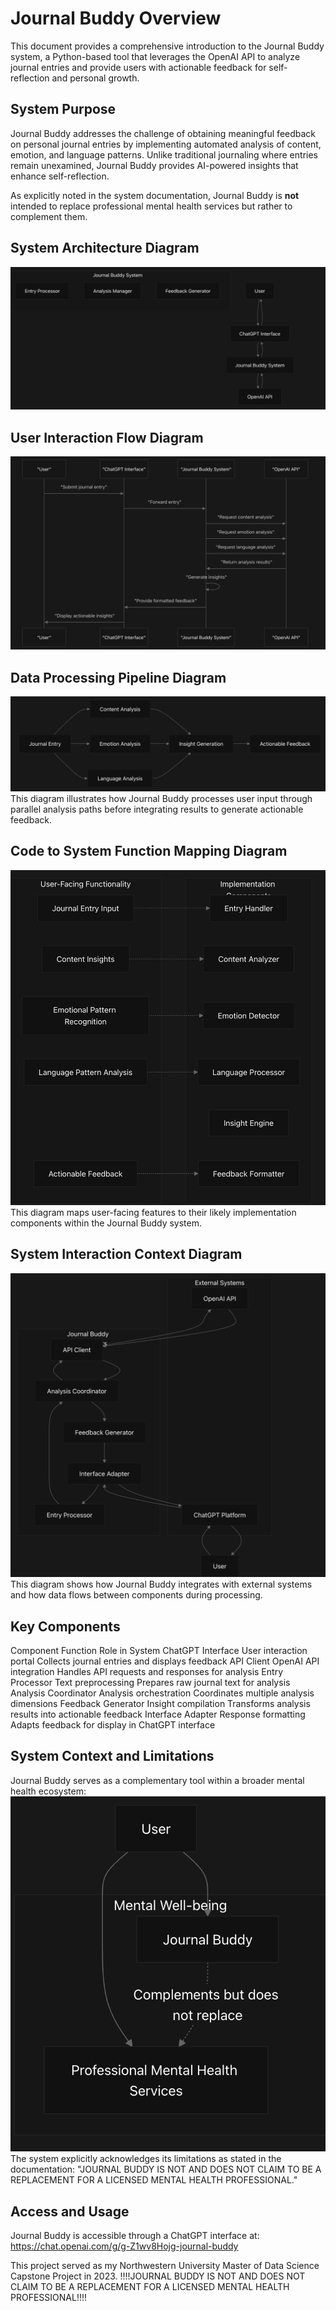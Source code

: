 # Journal Buddy Overview
This document provides a comprehensive introduction to the Journal Buddy system, a Python-based tool that leverages the OpenAI API to analyze journal entries and provide users with actionable feedback for self-reflection and personal growth.

## System Purpose
Journal Buddy addresses the challenge of obtaining meaningful feedback on personal journal entries by implementing automated analysis of content, emotion, and language patterns. Unlike traditional journaling where entries remain unexamined, Journal Buddy provides AI-powered insights that enhance self-reflection.

As explicitly noted in the system documentation, Journal Buddy is **not** intended to replace professional mental health services but rather to complement them.

## System Architecture Diagram
![image](SAD.png)

## User Interaction Flow Diagram
![image](UIFD.png)

## Data Processing Pipeline Diagram
![image](DPPD.png)
This diagram illustrates how Journal Buddy processes user input through parallel analysis paths before integrating results to generate actionable feedback.

## Code to System Function Mapping Diagram
![image](CSFMD.png)
This diagram maps user-facing features to their likely implementation components within the Journal Buddy system.

## System Interaction Context Diagram
![image](SICD.png)
This diagram shows how Journal Buddy integrates with external systems and how data flows between components during processing.

## Key Components
Component	            Function	                    Role in System
ChatGPT Interface	    User interaction portal	      Collects journal entries and displays feedback
API Client	          OpenAI API integration	      Handles API requests and responses for analysis
Entry Processor	      Text preprocessing	          Prepares raw journal text for analysis
Analysis Coordinator	Analysis orchestration	      Coordinates multiple analysis dimensions
Feedback Generator	  Insight compilation	          Transforms analysis results into actionable feedback
Interface Adapter	    Response formatting	          Adapts feedback for display in ChatGPT interface

## System Context and Limitations
Journal Buddy serves as a complementary tool within a broader mental health ecosystem:
![image](SCL.png)
The system explicitly acknowledges its limitations as stated in the documentation: "JOURNAL BUDDY IS NOT AND DOES NOT CLAIM TO BE A REPLACEMENT FOR A LICENSED MENTAL HEALTH PROFESSIONAL."

## Access and Usage
Journal Buddy is accessible through a ChatGPT interface at: https://chat.openai.com/g/g-Z1wv8Hojg-journal-buddy

This project served as my Northwestern University Master of Data Science Capstone Project in 2023.
!!!!JOURNAL BUDDY IS NOT AND DOES NOT CLAIM TO BE A REPLACEMENT FOR A LICENSED MENTAL HEALTH PROFESSIONAL!!!!
